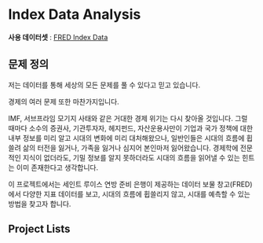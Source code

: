 # Index Data Analysis

**사용 데이터셋** : [FRED Index Data](https://fred.stlouisfed.org/)

## 문제 정의
저는 데이터를 통해 세상의 모든 문제를 풀 수 있다고 믿고 있습니다.

경제의 여러 문제 또한 마찬가지입니다. 

IMF, 서브프라임 모기지 사태와 같은 거대한 경제 위기는 다시 찾아올 것입니다. 
그럴 때마다 소수의 증권사, 기관투자자, 헤지펀드, 자산운용사만이 기업과 국가 정책에 대한 내부 정보를 미리 알고 시대의 변화에 미리 대처해왔으나,
일반인들은 시대의 흐름에 휩쓸려 삶의 터전을 잃거나, 가족을 잃거나 심지어 본인마저 잃어왔습니다.
경제학에 전문적인 지식이 없더라도, 기밀 정보를 알지 못하더라도 시대의 흐름을 읽어낼 수 있는 힌트는 이미 존재한다고 생각합니다.

이 프로젝트에서는 세인트 루이스 연방 준비 은행이 제공하는 데이터 보물 창고(FRED)에서 다양한 지표 데이터를 보고, 
시대의 흐름에 휩쓸리지 않고, 시대를 예측할 수 있는 방법을 찾고자 합니다.

## Project Lists
